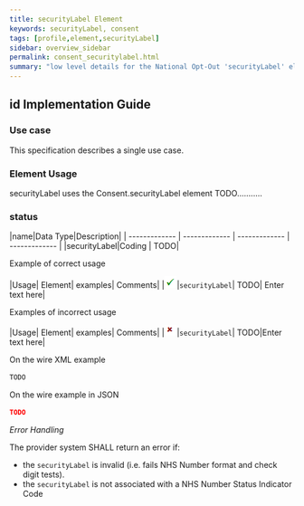 ```yaml
---
title: securityLabel Element
keywords: securityLabel, consent
tags: [profile,element,securityLabel]
sidebar: overview_sidebar
permalink: consent_securitylabel.html
summary: "low level details for the National Opt-Out 'securityLabel' element"
---
```


## id Implementation Guide ##

### Use case ###

This specification describes a single use case.

### Element Usage ###

securityLabel uses the Consent.securityLabel element TODO...........

### status ###

|name|Data Type|Description|
| ------------- | ------------- | ------------- | ------------- |
|securityLabel|Coding  | TODO|


Example of correct usage

|Usage| Element| examples| Comments|
|![Tick](images/tick.png)|`securityLabel`| TODO| Enter text here|

Examples of incorrect usage

|Usage| Element| examples| Comments|
|![Cross](images/cross.png)|`securityLabel`| TODO|Enter text here|


On the wire XML example

```xml
TODO
```

On the wire example in JSON

```json
TODO
```

*Error Handling*

The provider system SHALL return an error if:

- the `securityLabel` is invalid (i.e. fails NHS Number format and check digit tests).
- the `securityLabel` is not associated with a NHS Number Status Indicator Code




